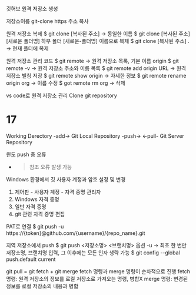 
깃허브 원격 저장소 생성

저장소이름 git-clone
https 주소 복사

원격 저장소 복제
$ git clone [복사된 주소] -> 동일한 이름
$ git clone [복사된 주소] [새로운 폴더명] 하부 폴더 [새로운-폴더명] 이름으로 복제
$ git clone [복사된 주소] . -> 현재 폴더에 복제

원격 저장소 관리 코드
$ git remote -> 원격 저장소 목록, 기본 이름 origin
$ git remote -v -> 원격 저장소 주소와 이름 목록
$ git remote add origin URL -> 원격 저장소 별칭 저장
$ git remote show origin -> 자세한 정보
$ git remote rename origin org -> 이름 수정
$ got remote rm org -> 삭제

vs code로 원격 저장소 관리
Clone git repository

# 17
Working Derectory -add-> Git Local Repository -push-> <-pull- Git Server Repository

윈도 push 중 오류
- > 참조 오류 발생 가능

Windows 환경에서 깃 사용자 계정과 암호 설정 및 변경
1. 제어판 - 사용자 계정 - 자격 증명 관리자
2. Windows 자격 증명
3. 일반 자격 증명
4. git 관련 자격 증명 편집

PAT로 연결
$ git push -u https://{token}@github.com/{username}/{repo_name}.git

지역 저장소에서 push
$ git push <저장소명> <브랜치명>
옵션 -u -> 최초 한 번만 저장소명, 브랜치명 입력, 그 이후에는 모든 인자 생략 가능
$ git config --global push.default current

git pull = git fetch + git merge
fetch 명령과 merge 명령이 순차적으로 진행
fetch 명령: 원격 저장소의 정보를 로컬 저장소로 가져오는 명령, 병합X
merge 명령: 변경된 정보를 로컬 저장소의 내용과 병합

